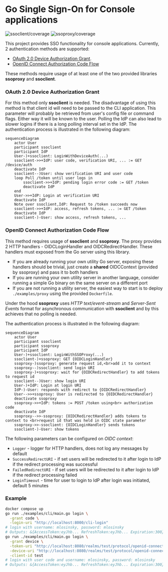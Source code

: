 # Go Single Sign-On for Console applications

![ssoclient/coverage](https://img.shields.io/badge/ssoclient%2Fcoverage-73.5%25-brightgreen)
![ssoproxy/coverage](https://img.shields.io/badge/ssoproxy%2Fcoverage-84.3%25-brightgreen)

This project provides SSO functionality for console applications. Currently, 2 authentication methods are supported:

- [OAuth 2.0 Device Authorization Grant](https://datatracker.ietf.org/doc/html/rfc8628).
- [OpenID Connect Authorization Code Flow](https://openid.net/specs/openid-connect-core-1_0.html#CodeFlowAuth)

These methods require usage of at least one of the two provided libraries **ssoproxy** and **ssoclient**.

### OAuth 2.0 Device Authorization Grant

For this method only **ssoclient** is needed. The disadvantage of using this method is that client id will need to be passed to the CLI application. This parameter will probably be retrieved from user's config file or command flags. Either way it will be known to the user. Polling the IdP can also lead to slower logins if there is a long polling interval set in the IdP. The authentication process is illustrated in the following diagram:

```mermaid
sequenceDiagram
    actor User
    participant ssoclient
    participant IdP
    User-)+ssoclient: LoginWithDeviceAuth(...)
    ssoclient->>+IdP: user code, verification URI, ... := GET /device/auth
    deactivate IdP
    ssoclient--)User: show verification URI and user code
    loop Poll /token until user logs in
        ssoclient->>+IdP: pending login error code := GET /token
        deactivate IdP
    end
    User->>+IdP: Login at verification URI
    deactivate IdP
    Note over ssoclient,IdP: Request to /token succeeds now
    ssoclient->>+IdP: access, refresh tokens, ... := GET /token
    deactivate IdP
    ssoclient-)-User: show access, refresh tokens, ...
```

### OpenID Connect Authorization Code Flow

This method requires usage of **ssoclient** and **ssoproxy**. The proxy provides 2 HTTP handlers - OIDCLoginHandler and OIDCRedirectHandler. These handlers must exposed from the Go server using this library.

- If you are already running your own utility Go server, exposing these handlers should be trivial, just create a **shared** OIDCContext (provided by ssoproxy) and pass it to both handlers
- If you are running your own utility server in another language, consider running a simple Go binary on the same server on a different port
- If you are not running a utility server, the easiest way to start is to deploy `./examples/proxy` using the provided `Dockerfile`.

Under the hood **ssoproxy** uses _HTTP text/event-stream_ and _Server-Sent Events_ format for asynchronous communication with **ssoclient** and by this achieves that no polling is needed.

The authentication process is illustrated in the following diagram:

```mermaid
sequenceDiagram
    actor User
    participant ssoclient
    participant ssoproxy
    participant IdP
    User-)+ssoclient: LoginWithSSOProxy(...)
    ssoclient-)+ssoproxy: GET {OIDCLoginHandler}
    ssoproxy-)ssoproxy: generate request id,<br>add it to context
    ssoproxy--)ssoclient: send login URI
    ssoproxy-)+ssoproxy: wait for {OIDCRedirectHandler} to add tokens to request id
    ssoclient--)User: show login URI
    User-)+IdP: Login at login URI
    IdP-)-User: responds with redirect to {OIDCRedirectHandler}
    User-->>+ssoproxy: User is redirected to {OIDCRedirectHandler}
    deactivate ssoproxy
    ssoproxy->>+IdP: tokens := POST /token using<br> authorization code
    deactivate IdP
    ssoproxy-->>-ssoproxy: {OIDCRedirectHandler} adds tokens to context to <br>request id that was held in OIDC state parameter
    ssoproxy->>-ssoclient: {OIDCLoginHandler} sends tokens
    ssoclient-)-User: show tokens
```

The following parameters can be configured on _OIDC context_:

- `Logger` - logger for HTTP handlers, does not log any messages by default
- `SuccessRedirectURI` - if set users will be redirected to it after login to IdP if the redirect processing was successful
- `FailedRedirectURI` - if set users will be redirected to it after login to IdP if the redirect processing failed
- `LoginTimeout` - time for user to login to IdP after login was initiated, default 5 minutes

### Example

```bash
docker compose up
go run ./examples/cli/main.go login \
  -grant code \
  -login-uri "http://localhost:8000/cli-login"
# login with username: mlosinsky, password: mlosinsky
# Outputs: &{AccessToken:eyJhb... RefreshToken:eyJhb... Expiration:300}
go run ./examples/cli/main.go login \
  -grant device \
  -token-uri "http://localhost:8080/realms/test/protocol/openid-connect/token" \
  -device-uri "http://localhost:8080/realms/test/protocol/openid-connect/auth/device" \
  -client-id test
# login with user code and username: mlosinsky, password: mlosinsky
# Outputs: &{AccessToken:eyJhb... RefreshToken:eyJhb... Expiration:300}
```
